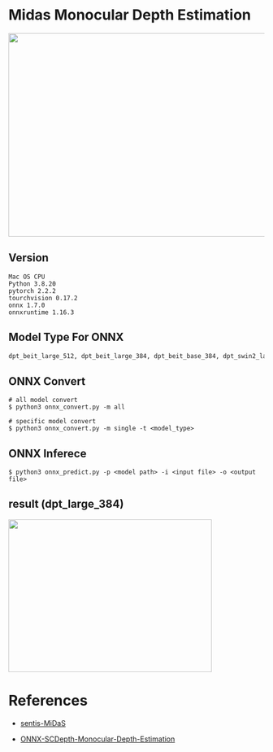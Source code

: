 # Midas Monocular Depth Estimation

<img src="https://github.com/madara-tribe/MidasDepthEstimater/assets/48679574/a28fd8f1-59b3-4b20-bec4-da3c1e1639d6" width="700px" height="400px"/>


## Version
```
Mac OS CPU
Python 3.8.20
pytorch 2.2.2
tourchvision 0.17.2
onnx 1.7.0 
onnxruntime 1.16.3
```

## Model Type For ONNX
```txt
dpt_beit_large_512, dpt_beit_large_384, dpt_beit_base_384, dpt_swin2_large_384, dpt_swin2_base_384, dpt_swin2_tiny_256, dpt_swin_large_384, dpt_next_vit_large_384, dpt_large_384, midas_v21_384, midas_v21_small_256'
```
## ONNX Convert
```
# all model convert
$ python3 onnx_convert.py -m all

# specific model convert
$ python3 onnx_convert.py -m single -t <model_type>
```

## ONNX Inferece
```
$ python3 onnx_predict.py -p <model path> -i <input file> -o <output file>
```

## result (dpt_large_384)

<img src="https://github.com/user-attachments/assets/b85f6337-3c9f-4d63-b55f-e690e5c4ad3c" width="400px" height="300px"/>


# References
- [sentis-MiDaS]([https://github.com/isl-org/MiDaS](https://huggingface.co/julienkay/sentis-MiDaS/blob/main/README.md))

- [ONNX-SCDepth-Monocular-Depth-Estimation]([https://github.com/isl-org/MiDaS/tree/master/tf](https://github.com/ibaiGorordo/ONNX-SCDepth-Monocular-Depth-Estimation))
